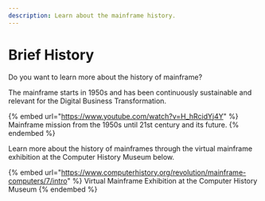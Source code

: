 ```yaml
---
description: Learn about the mainframe history.
---
```


# Brief History

Do you want to learn more about the history of mainframe?&#x20;

The mainframe starts in 1950s and has been continuously sustainable and relevant for the Digital Business Transformation.&#x20;

{% embed url="https://www.youtube.com/watch?v=H_hRcidYj4Y" %}
Mainframe mission from the 1950s until 21st century and its future.
{% endembed %}

Learn more about the history of mainframes through the virtual mainframe exhibition at the Computer History Museum below.

{% embed url="https://www.computerhistory.org/revolution/mainframe-computers/7/intro" %}
Virtual Mainframe Exhibition at the Computer History Museum
{% endembed %}
